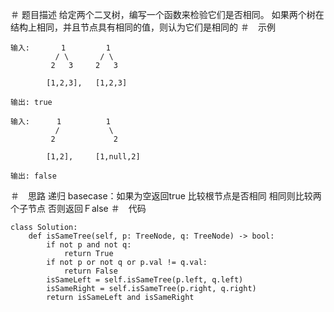 ＃ 题目描述
    给定两个二叉树，编写一个函数来检验它们是否相同。
    如果两个树在结构上相同，并且节点具有相同的值，则认为它们是相同的
＃　示例
```
输入:       1         1
          / \       / \
         2   3     2   3

        [1,2,3],   [1,2,3]

输出: true

输入:      1          1
          /           \
         2             2

        [1,2],     [1,null,2]

输出: false

```
＃　思路
    递归
    basecase：如果为空返回true
    比较根节点是否相同
        相同则比较两个子节点
        否则返回Ｆalse
＃　代码
```
class Solution:
    def isSameTree(self, p: TreeNode, q: TreeNode) -> bool:
        if not p and not q:
            return True
        if not p or not q or p.val != q.val:
            return False
        isSameLeft = self.isSameTree(p.left, q.left)
        isSameRight = self.isSameTree(p.right, q.right)
        return isSameLeft and isSameRight
```
